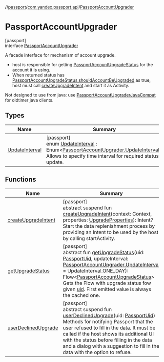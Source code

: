 //[passport](../../../index.md)/[com.yandex.passport.api](../index.md)/[PassportAccountUpgrader](index.md)

# PassportAccountUpgrader

[passport]\
interface [PassportAccountUpgrader](index.md)

A facade interface for mechanism of account upgrade.

- 
   host is responsible for getting [PassportAccountUpgradeStatus](../-passport-account-upgrade-status/index.md) for the account it is using.
- 
   When returned status has [PassportAccountUpgradeStatus.shouldAccountBeUpgraded](../should-account-be-upgraded.md) as true, host must call [createUpgradeIntent](create-upgrade-intent.md) and start it as Activity.

Not designed to use from java: use [PassportAccountUpgraderJavaCompat](../../com.yandex.passport.api.javacompat/-passport-account-upgrader-java-compat/index.md) for oldtimer java clients.

## Types

| Name | Summary |
|---|---|
| [UpdateInterval](-update-interval/index.md) | [passport]<br>enum [UpdateInterval](-update-interval/index.md) : Enum&lt;[PassportAccountUpgrader.UpdateInterval](-update-interval/index.md)&gt; <br>Allows to specify time interval for required status update. |

## Functions

| Name | Summary |
|---|---|
| [createUpgradeIntent](create-upgrade-intent.md) | [passport]<br>abstract suspend fun [createUpgradeIntent](create-upgrade-intent.md)(context: Context, properties: [UpgradeProperties](../-upgrade-properties/index.md)): Intent?<br>Start the data replenishment process by providing an Intent to be used by the host by calling startActivity. |
| [getUpgradeStatus](get-upgrade-status.md) | [passport]<br>abstract fun [getUpgradeStatus](get-upgrade-status.md)(uid: [PassportUid](../-passport-uid/index.md), updateInterval: [PassportAccountUpgrader.UpdateInterval](-update-interval/index.md) = UpdateInterval.ONE_DAY): Flow&lt;[PassportAccountUpgradeStatus](../-passport-account-upgrade-status/index.md)&gt;<br>Gets the Flow with upgrade status fow given [uid](get-upgrade-status.md). First emitted value is always the cached one. |
| [userDeclinedUpgrade](user-declined-upgrade.md) | [passport]<br>abstract suspend fun [userDeclinedUpgrade](user-declined-upgrade.md)(uid: [PassportUid](../-passport-uid/index.md))<br>Methods for notifying Passport that the user refused to fill in the data. It must be called if the host shows its additional UI with the status before filling in the data and a dialog with a suggestion to fill in the data with the option to refuse. |

